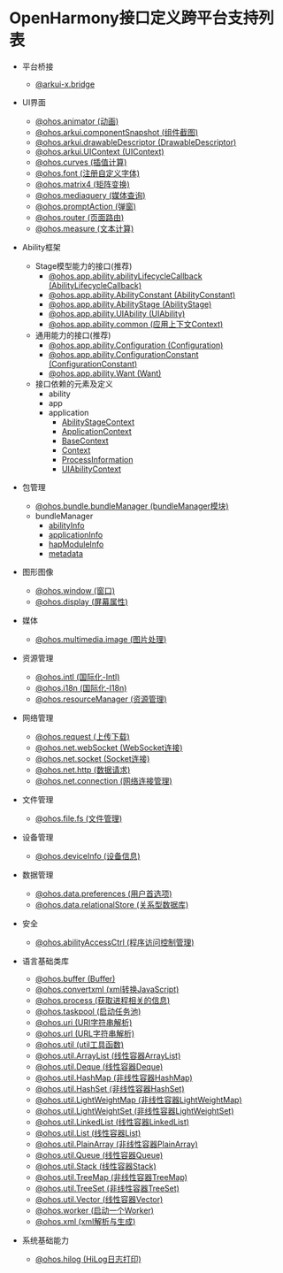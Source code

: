 # OpenHarmony接口定义跨平台支持列表
- 平台桥接
  - [@arkui-x.bridge](js-apis-bridge.md)
  
- UI界面
  - [@ohos.animator (动画)](https://gitee.com/openharmony/docs/blob/master/zh-cn/application-dev/reference/apis/js-apis-animator.md)
  - [@ohos.arkui.componentSnapshot (组件截图)](https://gitee.com/openharmony/docs/blob/master/zh-cn/application-dev/reference/apis/js-apis-arkui-componentSnapshot.md)
  - [@ohos.arkui.drawableDescriptor (DrawableDescriptor)](https://gitee.com/openharmony/docs/blob/master/zh-cn/application-dev/reference/apis/js-apis-arkui-drawableDescriptor.md)
  - [@ohos.arkui.UIContext (UIContext)](https://gitee.com/openharmony/docs/blob/master/zh-cn/application-dev/reference/apis/js-apis-arkui-UIContext.md)
  - [@ohos.curves (插值计算)](https://gitee.com/openharmony/docs/blob/master/zh-cn/application-dev/reference/apis/js-apis-curve.md)
  - [@ohos.font (注册自定义字体)](https://gitee.com/openharmony/docs/blob/master/zh-cn/application-dev/reference/apis/js-apis-font.md)
  - [@ohos.matrix4 (矩阵变换)](https://gitee.com/openharmony/docs/blob/master/zh-cn/application-dev/reference/apis/js-apis-matrix4.md)
  - [@ohos.mediaquery (媒体查询)](https://gitee.com/openharmony/docs/blob/master/zh-cn/application-dev/reference/apis/js-apis-mediaquery.md)
  - [@ohos.promptAction (弹窗)](https://gitee.com/openharmony/docs/blob/master/zh-cn/application-dev/reference/apis/js-apis-promptAction.md)
  - [@ohos.router (页面路由)](https://gitee.com/openharmony/docs/blob/master/zh-cn/application-dev/reference/apis/js-apis-router.md)
  - [@ohos.measure (文本计算)](https://gitee.com/openharmony/docs/blob/master/zh-cn/application-dev/reference/apis/js-apis-measure.md)

- Ability框架
  - Stage模型能力的接口(推荐)
    - [@ohos.app.ability.abilityLifecycleCallback (AbilityLifecycleCallback)](https://gitee.com/openharmony/docs/blob/master/zh-cn/application-dev/reference/apis/js-apis-font.md)
    - [@ohos.app.ability.AbilityConstant (AbilityConstant)](https://gitee.com/openharmony/docs/blob/master/zh-cn/application-dev/reference/apis/js-apis-app-ability-abilityConstant.md)
    - [@ohos.app.ability.AbilityStage (AbilityStage)](https://gitee.com/openharmony/docs/blob/master/zh-cn/application-dev/reference/apis/js-apis-app-ability-abilityStage.md)
    - [@ohos.app.ability.UIAbility (UIAbility)](https://gitee.com/openharmony/docs/blob/master/zh-cn/application-dev/reference/apis/js-apis-app-ability-uiAbility.md)
    - [@ohos.app.ability.common (应用上下文Context)](https://gitee.com/openharmony/docs/blob/master/zh-cn/application-dev/reference/apis/js-apis-app-ability-common.md)
  - 通用能力的接口(推荐)
    - [@ohos.app.ability.Configuration (Configuration)](https://gitee.com/openharmony/docs/blob/master/zh-cn/application-dev/reference/apis/js-apis-app-ability-configuration.md)
    - [@ohos.app.ability.ConfigurationConstant (ConfigurationConstant)](https://gitee.com/openharmony/docs/blob/master/zh-cn/application-dev/reference/apis/js-apis-app-ability-configurationConstant.md)
    - [@ohos.app.ability.Want (Want)](https://gitee.com/openharmony/docs/blob/master/zh-cn/application-dev/reference/apis/js-apis-app-ability-want.md)
  - 接口依赖的元素及定义
    - ability
    - app
    - application
      - [AbilityStageContext](https://gitee.com/openharmony/docs/blob/master/zh-cn/application-dev/reference/apis/js-apis-inner-application-abilityStageContext.md)
      - [ApplicationContext](https://gitee.com/openharmony/docs/blob/master/zh-cn/application-dev/reference/apis/js-apis-inner-application-applicationContext.md)
      - [BaseContext](https://gitee.com/openharmony/docs/blob/master/zh-cn/application-dev/reference/apis/js-apis-inner-application-baseContext.md)
      - [Context](https://gitee.com/openharmony/docs/blob/master/zh-cn/application-dev/reference/apis/js-apis-inner-application-context.md)
      - [ProcessInformation](https://gitee.com/openharmony/docs/blob/master/zh-cn/application-dev/reference/apis/js-apis-inner-application-processInformation.md)
      - [UIAbilityContext](https://gitee.com/openharmony/docs/blob/master/zh-cn/application-dev/reference/apis/js-apis-inner-application-uiAbilityContext.md)

- 包管理
  - [@ohos.bundle.bundleManager (bundleManager模块)](https://gitee.com/openharmony/docs/blob/master/zh-cn/application-dev/reference/apis/js-apis-bundleManager.md)
  - bundleManager
    - [abilityInfo](https://gitee.com/openharmony/docs/blob/master/zh-cn/application-dev/reference/apis/js-apis-bundleManager-abilityInfo.md)
    - [applicationInfo](https://gitee.com/openharmony/docs/blob/master/zh-cn/application-dev/reference/apis/js-apis-bundleManager-applicationInfo.md)
    - [hapModuleInfo](https://gitee.com/openharmony/docs/blob/master/zh-cn/application-dev/reference/apis/js-apis-bundleManager-hapModuleInfo.md)
    - [metadata](https://gitee.com/openharmony/docs/blob/master/zh-cn/application-dev/reference/apis/js-apis-bundleManager-metadata.md)

- 图形图像
  - [@ohos.window (窗口)](https://gitee.com/openharmony/docs/blob/master/zh-cn/application-dev/reference/apis/js-apis-window.md)
  - [@ohos.display (屏幕属性)](https://gitee.com/openharmony/docs/blob/master/zh-cn/application-dev/reference/apis/js-apis-display.md)

- 媒体
  - [@ohos.multimedia.image (图片处理)](https://gitee.com/openharmony/docs/blob/master/zh-cn/application-dev/reference/apis/js-apis-image.md)

- 资源管理
  - [@ohos.intl (国际化-Intl)](js-apis-intl.md)
  - [@ohos.i18n (国际化-I18n)](js-apis-i18n.md)
  - [@ohos.resourceManager (资源管理)](https://gitee.com/openharmony/docs/blob/master/zh-cn/application-dev/reference/apis/js-apis-resource-manager.md)

- 网络管理
  - [@ohos.request (上传下载)](https://gitee.com/openharmony/docs/blob/master/zh-cn/application-dev/reference/apis/js-apis-request.md)
  - [@ohos.net.webSocket (WebSocket连接)](https://gitee.com/openharmony/docs/blob/master/zh-cn/application-dev/reference/apis/js-apis-webSocket.md)
  - [@ohos.net.socket (Socket连接)](https://gitee.com/openharmony/docs/blob/master/zh-cn/application-dev/reference/apis/js-apis-socket.md)
  - [@ohos.net.http (数据请求)](https://gitee.com/openharmony/docs/blob/master/zh-cn/application-dev/reference/apis/js-apis-http.md)
  - [@ohos.net.connection (网络连接管理)](https://gitee.com/openharmony/docs/blob/master/zh-cn/application-dev/reference/apis/js-apis-net-connection.md)

- 文件管理
  - [@ohos.file.fs (文件管理)](https://gitee.com/openharmony/docs/blob/master/zh-cn/application-dev/reference/apis/js-apis-file-fs.md)

- 设备管理
  - [@ohos.deviceInfo (设备信息)](https://gitee.com/openharmony/docs/blob/master/zh-cn/application-dev/reference/apis/js-apis-device-info.md)

- 数据管理
  - [@ohos.data.preferences (用户首选项)](https://gitee.com/openharmony/docs/blob/master/zh-cn/application-dev/reference/apis/js-apis-data-preferences.md)
  - [@ohos.data.relationalStore (关系型数据库)](https://gitee.com/openharmony/docs/blob/master/zh-cn/application-dev/reference/apis/js-apis-data-relationalStore.md)

- 安全
  - [@ohos.abilityAccessCtrl (程序访问控制管理)](https://gitee.com/openharmony/docs/blob/master/zh-cn/application-dev/reference/apis/js-apis-abilityAccessCtrl.md)

- 语言基础类库
  - [@ohos.buffer (Buffer)](https://gitee.com/openharmony/docs/blob/master/zh-cn/application-dev/reference/apis/js-apis-buffer.md)
  - [@ohos.convertxml (xml转换JavaScript)](https://gitee.com/openharmony/docs/blob/master/zh-cn/application-dev/reference/apis/js-apis-convertxml.md)
  - [@ohos.process (获取进程相关的信息)](https://gitee.com/openharmony/docs/blob/master/zh-cn/application-dev/reference/apis/js-apis-process.md)
  - [@ohos.taskpool (启动任务池)](https://gitee.com/openharmony/docs/blob/master/zh-cn/application-dev/reference/apis/js-apis-taskpool.md)
  - [@ohos.uri (URI字符串解析)](https://gitee.com/openharmony/docs/blob/master/zh-cn/application-dev/reference/apis/js-apis-uri.md)
  - [@ohos.url (URL字符串解析)](https://gitee.com/openharmony/docs/blob/master/zh-cn/application-dev/reference/apis/js-apis-url.md)
  - [@ohos.util (util工具函数)](https://gitee.com/openharmony/docs/blob/master/zh-cn/application-dev/reference/apis/js-apis-util.md)
  - [@ohos.util.ArrayList (线性容器ArrayList)](https://gitee.com/openharmony/docs/blob/master/zh-cn/application-dev/reference/apis/js-apis-arraylist.md)
  - [@ohos.util.Deque (线性容器Deque)](https://gitee.com/openharmony/docs/blob/master/zh-cn/application-dev/reference/apis/js-apis-deque.md)
  - [@ohos.util.HashMap (非线性容器HashMap)](https://gitee.com/openharmony/docs/blob/master/zh-cn/application-dev/reference/apis/js-apis-hashmap.md)
  - [@ohos.util.HashSet (非线性容器HashSet)](https://gitee.com/openharmony/docs/blob/master/zh-cn/application-dev/reference/apis/js-apis-hashset.md)
  - [@ohos.util.LightWeightMap (非线性容器LightWeightMap)](https://gitee.com/openharmony/docs/blob/master/zh-cn/application-dev/reference/apis/js-apis-lightweightmap.md)
  - [@ohos.util.LightWeightSet (非线性容器LightWeightSet)](https://gitee.com/openharmony/docs/blob/master/zh-cn/application-dev/reference/apis/js-apis-lightweightset.md)
  - [@ohos.util.LinkedList (线性容器LinkedList)](https://gitee.com/openharmony/docs/blob/master/zh-cn/application-dev/reference/apis/js-apis-linkedlist.md)
  - [@ohos.util.List (线性容器List)](https://gitee.com/openharmony/docs/blob/master/zh-cn/application-dev/reference/apis/js-apis-list.md)
  - [@ohos.util.PlainArray (非线性容器PlainArray)](https://gitee.com/openharmony/docs/blob/master/zh-cn/application-dev/reference/apis/js-apis-plainarray.md)
  - [@ohos.util.Queue (线性容器Queue)](https://gitee.com/openharmony/docs/blob/master/zh-cn/application-dev/reference/apis/js-apis-queue.md)
  - [@ohos.util.Stack (线性容器Stack)](https://gitee.com/openharmony/docs/blob/master/zh-cn/application-dev/reference/apis/js-apis-stack.md)
  - [@ohos.util.TreeMap (非线性容器TreeMap)](https://gitee.com/openharmony/docs/blob/master/zh-cn/application-dev/reference/apis/js-apis-treemap.md)
  - [@ohos.util.TreeSet (非线性容器TreeSet)](https://gitee.com/openharmony/docs/blob/master/zh-cn/application-dev/reference/apis/js-apis-treeset.md)
  - [@ohos.util.Vector (线性容器Vector)](https://gitee.com/openharmony/docs/blob/master/zh-cn/application-dev/reference/apis/js-apis-vector.md)
  - [@ohos.worker (启动一个Worker)](https://gitee.com/openharmony/docs/blob/master/zh-cn/application-dev/reference/apis/js-apis-worker.md)
  - [@ohos.xml (xml解析与生成)](https://gitee.com/openharmony/docs/blob/master/zh-cn/application-dev/reference/apis/js-apis-xml.md)

- 系统基础能力
  - [@ohos.hilog (HiLog日志打印)](https://gitee.com/openharmony/docs/blob/master/zh-cn/application-dev/reference/apis/js-apis-hilog.md)